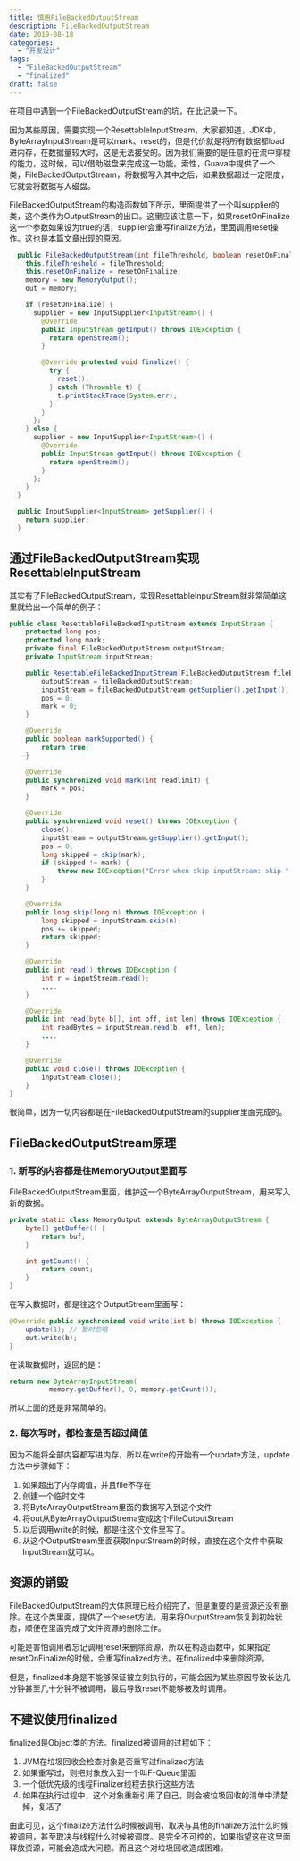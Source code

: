 ```yaml
---
title: 慎用FileBackedOutputStream
description: FileBackedOutputStream
date: 2019-08-18
categories:
  - "开发设计"
tags:
  - "FileBackedOutputStream"
  - "finalized"
draft: false
---
```


在项目中遇到一个FileBackedOutputStream的坑，在此记录一下。

因为某些原因，需要实现一个ResettableInputStream，大家都知道，JDK中，ByteArrayInputStream是可以mark、reset的，但是代价就是将所有数据都load进内存，在数据量较大时，这是无法接受的。因为我们需要的是任意的在流中穿梭的能力，这时候，可以借助磁盘来完成这一功能。索性，Guava中提供了一个类，FileBackedOutputStream，将数据写入其中之后，如果数据超过一定限度，它就会将数据写入磁盘。


FileBackedOutputStream的构造函数如下所示，里面提供了一个叫supplier的类，这个类作为OutputStream的出口。这里应该注意一下，如果resetOnFinalize这一个参数如果设为true的话，supplier会重写finalize方法，里面调用reset操作。这也是本篇文章出现的原因。
```java
  public FileBackedOutputStream(int fileThreshold, boolean resetOnFinalize) {
    this.fileThreshold = fileThreshold;
    this.resetOnFinalize = resetOnFinalize;
    memory = new MemoryOutput();
    out = memory;

    if (resetOnFinalize) {
      supplier = new InputSupplier<InputStream>() {
        @Override
        public InputStream getInput() throws IOException {
          return openStream();
        }

        @Override protected void finalize() {
          try {
            reset();
          } catch (Throwable t) {
            t.printStackTrace(System.err);
          }
        }
      };
    } else {
      supplier = new InputSupplier<InputStream>() {
        @Override
        public InputStream getInput() throws IOException {
          return openStream();
        }
      };
    }
  }

  public InputSupplier<InputStream> getSupplier() {
    return supplier;
  }
```
<!--more-->

## 通过FileBackedOutputStream实现ResettableInputStream
其实有了FileBackedOutputStream，实现ResettableInputStream就非常简单这里就给出一个简单的例子：
```java
public class ResettableFileBackedInputStream extends InputStream {
    protected long pos;
    protected long mark;
    private final FileBackedOutputStream outputStream;
    private InputStream inputStream;

    public ResettableFileBackedInputStream(FileBackedOutputStream fileBackedOutputStream) throws IOException {
        outputStream = fileBackedOutputStream;
        inputStream = fileBackedOutputStream.getSupplier().getInput();
        pos = 0;
        mark = 0;
    }

    @Override
    public boolean markSupported() {
        return true;
    }

    @Override
    public synchronized void mark(int readlimit) {
        mark = pos;
    }

    @Override
    public synchronized void reset() throws IOException {
        close();
        inputStream = outputStream.getSupplier().getInput();
        pos = 0;
        long skipped = skip(mark);
        if (skipped != mark) {
            throw new IOException("Error when skip inputStream: skip " + mark + ", return " + skipped);
        }
    }

    @Override
    public long skip(long n) throws IOException {
        long skipped = inputStream.skip(n);
        pos += skipped;
        return skipped;
    }

    @Override
    public int read() throws IOException {
        int r = inputStream.read();
        ....
    }

    @Override
    public int read(byte b[], int off, int len) throws IOException {
        int readBytes = inputStream.read(b, off, len);
        ....
    }

    @Override
    public void close() throws IOException {
        inputStream.close();
    }
}
```

很简单，因为一切内容都是在FileBackedOutputStream的supplier里面完成的。

## FileBackedOutputStream原理
### 1. 新写的内容都是往MemoryOutput里面写
FileBackedOutputStream里面，维护这一个ByteArrayOutputStream，用来写入新的数据。
```java
private static class MemoryOutput extends ByteArrayOutputStream {
    byte[] getBuffer() {
        return buf;
    }

    int getCount() {
        return count;
    }
}
```

在写入数据时，都是往这个OutputStream里面写：
```java
@Override public synchronized void write(int b) throws IOException {
    update(1); // 暂时忽略
    out.write(b);
}
```

在读取数据时，返回的是：
```java
return new ByteArrayInputStream(
          memory.getBuffer(), 0, memory.getCount());
```

所以上面的还是非常简单的。

### 2. 每次写时，都检查是否超过阈值
因为不能将全部内容都写进内存，所以在write的开始有一个update方法，update方法中步骤如下：
1. 如果超出了内存阈值，并且file不存在
2. 创建一个临时文件
3. 将ByteArrayOutputStream里面的数据写入到这个文件
4. 将out从ByteArrayOutputStrema变成这个FileOutputStream
5. 以后调用write的时候，都是往这个文件里写了。
6. 从这个OutputStream里面获取InputStream的时候，直接在这个文件中获取InputStream就可以。

## 资源的销毁
FileBackedOutputStream的大体原理已经介绍完了，但是重要的是资源还没有删除。在这个类里面，提供了一个reset方法，用来将OutputStream恢复到初始状态，顺便在里面完成了文件资源的删除工作。

可能是害怕调用者忘记调用reset来删除资源，所以在构造函数中，如果指定resetOnFinalize的时候，会重写finalized方法。在finalized中来删除资源。

但是，finalized本身是不能够保证被立刻执行的，可能会因为某些原因导致长达几分钟甚至几十分钟不被调用，最后导致reset不能够被及时调用。

## 不建议使用finalized
finalized是Object类的方法。finalized被调用的过程如下：

1. JVM在垃圾回收会检查对象是否重写过finalized方法
2. 如果重写过，则把对象放入到一个叫F-Queue里面
3. 一个低优先级的线程Finalizer线程去执行这些方法
4. 如果在执行过程中，这个对象重新引用了自己，则会被垃圾回收的清单中清楚掉，复活了

由此可见，这个finalize方法什么时候被调用，取决与其他的finalize方法什么时候被调用，甚至取决与线程什么时候被调度。是完全不可控的，如果指望这在这里面释放资源，可能会造成大问题。而且这个对垃圾回收造成困难。